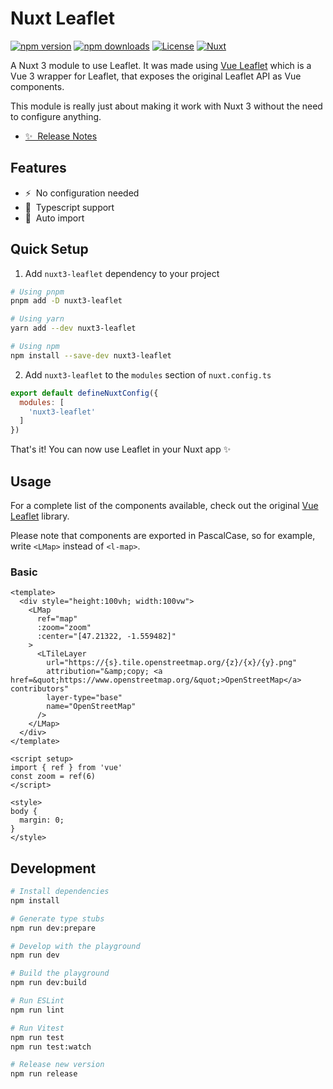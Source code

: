 # Nuxt Leaflet

[![npm version][npm-version-src]][npm-version-href]
[![npm downloads][npm-downloads-src]][npm-downloads-href]
[![License][license-src]][license-href]
[![Nuxt][nuxt-src]][nuxt-href]

A Nuxt 3 module to use Leaflet.
It was made using [Vue Leaflet](https://github.com/vue-leaflet/vue-leaflet) which is a Vue 3 wrapper for Leaflet, that exposes the original Leaflet API as Vue components.

This module is really just about making it work with Nuxt 3 without the need to configure anything.

- [✨ &nbsp;Release Notes](/CHANGELOG.md)
<!-- - [🏀 Online playground](https://stackblitz.com/github/your-org/nuxt3-leaflet?file=playground%2Fapp.vue) -->
<!-- - [📖 &nbsp;Documentation](https://example.com) -->

## Features

- ⚡ &nbsp;No configuration needed
- 🦺 &nbsp;Typescript support
- 🚠 &nbsp;Auto import

## Quick Setup

1. Add `nuxt3-leaflet` dependency to your project

```bash
# Using pnpm
pnpm add -D nuxt3-leaflet

# Using yarn
yarn add --dev nuxt3-leaflet

# Using npm
npm install --save-dev nuxt3-leaflet
```

2. Add `nuxt3-leaflet` to the `modules` section of `nuxt.config.ts`

```js
export default defineNuxtConfig({
  modules: [
    'nuxt3-leaflet'
  ]
})
```

That's it! You can now use Leaflet in your Nuxt app ✨

## Usage

For a complete list of the components available, check out the original [Vue Leaflet](https://github.com/vue-leaflet/vue-leaflet) library.

Please note that components are exported in PascalCase, so for example, write `<LMap>` instead of `<l-map>`.

### Basic

```vue
<template>
  <div style="height:100vh; width:100vw">
    <LMap
      ref="map"
      :zoom="zoom"
      :center="[47.21322, -1.559482]"
    >
      <LTileLayer
        url="https://{s}.tile.openstreetmap.org/{z}/{x}/{y}.png"
        attribution="&amp;copy; <a href=&quot;https://www.openstreetmap.org/&quot;>OpenStreetMap</a> contributors"
        layer-type="base"
        name="OpenStreetMap"
      />
    </LMap>
  </div>
</template>

<script setup>
import { ref } from 'vue'
const zoom = ref(6)
</script>

<style>
body {
  margin: 0;
}
</style>
```

## Development

```bash
# Install dependencies
npm install

# Generate type stubs
npm run dev:prepare

# Develop with the playground
npm run dev

# Build the playground
npm run dev:build

# Run ESLint
npm run lint

# Run Vitest
npm run test
npm run test:watch

# Release new version
npm run release
```

<!-- Badges -->
[npm-version-src]: https://img.shields.io/npm/v/nuxt3-leaflet/latest.svg?style=flat&colorA=18181B&colorB=28CF8D
[npm-version-href]: https://npmjs.com/package/nuxt3-leaflet

[npm-downloads-src]: https://img.shields.io/npm/dm/nuxt3-leaflet.svg?style=flat&colorA=18181B&colorB=28CF8D
[npm-downloads-href]: https://npmjs.com/package/nuxt3-leaflet

[license-src]: https://img.shields.io/npm/l/nuxt3-leaflet.svg?style=flat&colorA=18181B&colorB=28CF8D
[license-href]: https://npmjs.com/package/nuxt3-leaflet

[nuxt-src]: https://img.shields.io/badge/Nuxt-18181B?logo=nuxt.js
[nuxt-href]: https://nuxt.com
